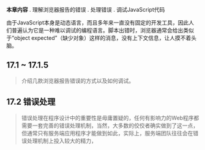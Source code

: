 **本章内容**
. 理解浏览器报告的错误
. 处理错误
. 调试JavaScript代码

由于JavaScript本身是动态语言，而且多年来一直没有固定的开发工具，因此人们普遍认为它是一种难以调试的编程语言。脚本出错时，浏览器通常会给出类似于“object expected”（缺少对象）这样的消息，没有上下文信息，让人摸不着头脑。

## 17.1 ~ 17.1.5

> 介绍几款浏览器报告错误的方式以及如何调试。

## 17.2 错误处理

> 错误处理在程序设计中的重要性是毋庸置疑的，任何有影响力的Web程序都需要一套完善的错误处理机制，当然，大多数的佼佼者确实做到了这一点，但通常只有服务端应用程序才能做到如此，实际上，服务端团队往往会在错误处理机制上投入较大的精力，
